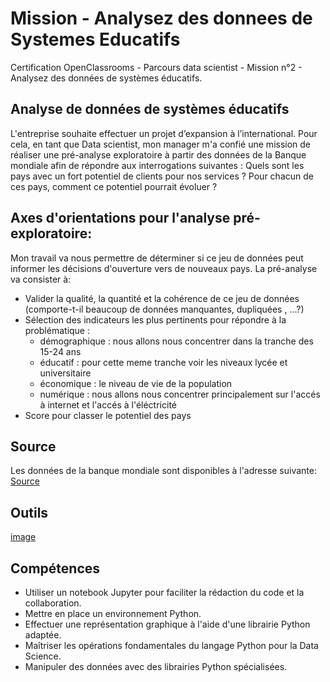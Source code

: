 # Mission - Analysez des donnees de Systemes Educatifs
Certification OpenClassrooms - Parcours data scientist - Mission n°2 - Analysez des données de systèmes éducatifs.

## Analyse de données de systèmes éducatifs

L'entreprise souhaite effectuer un projet d’expansion à l’international. Pour cela, en tant que Data scientist, mon manager m'a confié une mission de réaliser une pré-analyse exploratoire à partir des données de la Banque mondiale afin de répondre aux interrogations suivantes :
Quels sont les pays avec un fort potentiel de clients pour nos services ?
Pour chacun de ces pays, comment ce potentiel pourrait évoluer ?

## Axes d'orientations pour l'analyse pré-exploratoire: 

Mon travail va nous permettre de déterminer si ce jeu de données peut informer les décisions d'ouverture vers de nouveaux pays. La pré-analyse va consister à:
- Valider la qualité, la quantité et la cohérence de ce jeu de données (comporte-t-il beaucoup de données manquantes, dupliquées , ...?)
- Sélection des indicateurs les plus pertinents pour répondre à la problématique :
  - démographique : nous allons nous concentrer dans la tranche des 15-24 ans
  - éducatif : pour cette meme tranche voir les niveaux lycée et universitaire
  - économique : le niveau de vie de la population
  - numérique : nous allons nous concentrer principalement sur l'accés à internet et l'accés à l'éléctricité
- Score pour classer le potentiel des pays

## Source 

Les données de la banque mondiale sont disponibles à l'adresse suivante: 
[Source](https://datacatalog.worldbank.org/dataset/education-statistics)


## Outils 

[image](https://github.com/bibakali/Mission-Analysez-des-donnees-de-Systemes-Educatifs/assets/28358329/b0e28d71-ffcb-4214-ab01-5666b357ab93)

## Compétences 
- Utiliser un notebook Jupyter pour faciliter la rédaction du code et la collaboration.
- Mettre en place un environnement Python.
- Effectuer une représentation graphique à l'aide d'une librairie Python adaptée.
- Maîtriser les opérations fondamentales du langage Python pour la Data Science.
- Manipuler des données avec des librairies Python spécialisées.




